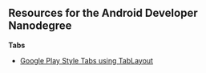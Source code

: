 ## Resources for the Android Developer Nanodegree

**Tabs**

- [Google Play Style Tabs using TabLayout](https://guides.codepath.com/android/google-play-style-tabs-using-tablayout#sliding-tabs-layout)